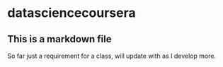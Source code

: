 datasciencecoursera
===================
## This is a markdown file
So far just a requirement for a class, will update with as I develop more. 
